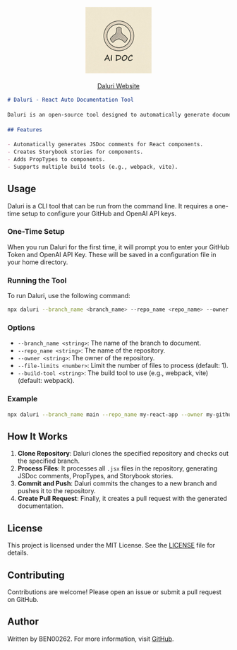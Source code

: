 <p align="center" style="display: flex;flex-direction:column;align-items:center;gap:20px;">
    <img src="static/logo.jpg" alt="Daluri Logo" width="150" height="150">
    <a href="https://v0-daluri-l6ajb7fybns.vercel.app/">Daluri Website</a>
</p>

```markdown
# Daluri - React Auto Documentation Tool

Daluri is an open-source tool designed to automatically generate documentation for ReactJS codebases. It uses Storybook, inline comments, and PropTypes to document the entire codebase.

## Features

- Automatically generates JSDoc comments for React components.
- Creates Storybook stories for components.
- Adds PropTypes to components.
- Supports multiple build tools (e.g., webpack, vite).

```

## Usage

Daluri is a CLI tool that can be run from the command line. It requires a one-time setup to configure your GitHub and OpenAI API keys.

### One-Time Setup

When you run Daluri for the first time, it will prompt you to enter your GitHub Token and OpenAI API Key. These will be saved in a configuration file in your home directory.

### Running the Tool

To run Daluri, use the following command:

```sh
npx daluri --branch_name <branch_name> --repo_name <repo_name> --owner <owner> [options]
```

### Options

- `--branch_name <string>`: The name of the branch to document.
- `--repo_name <string>`: The name of the repository.
- `--owner <string>`: The owner of the repository.
- `--file-limits <number>`: Limit the number of files to process (default: 1).
- `--build-tool <string>`: The build tool to use (e.g., webpack, vite) (default: webpack).

### Example

```sh
npx daluri --branch_name main --repo_name my-react-app --owner my-github-username --file-limits 5 --build-tool webpack
```

## How It Works

1. **Clone Repository**: Daluri clones the specified repository and checks out the specified branch.
2. **Process Files**: It processes all `.jsx` files in the repository, generating JSDoc comments, PropTypes, and Storybook stories.
3. **Commit and Push**: Daluri commits the changes to a new branch and pushes it to the repository.
4. **Create Pull Request**: Finally, it creates a pull request with the generated documentation.

## License

This project is licensed under the MIT License. See the [LICENSE](LICENSE) file for details.

## Contributing

Contributions are welcome! Please open an issue or submit a pull request on GitHub.

## Author

Written by BEN00262. For more information, visit [GitHub](https://github.com/BEN00262).